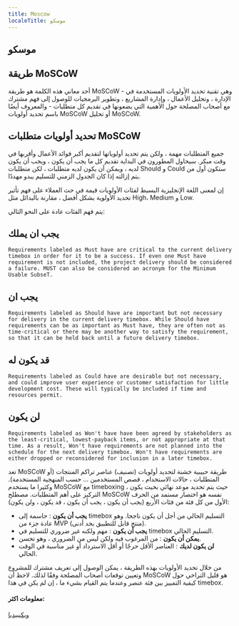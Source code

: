 ```yaml
---
title: Moscow
localeTitle: موسكو
---
```

## موسكو

## طريقة MoSCoW

أحد معاني هذه الكلمة هو طريقة MoSCoW - وهي تقنية تحديد الأولويات المستخدمة في الإدارة ، وتحليل الأعمال ، وإدارة المشاريع ، وتطوير البرمجيات للوصول إلى فهم مشترك مع أصحاب المصلحة حول الأهمية التي يضعونها في تقديم كل متطلبات - والمعروف أيضًا باسم تحديد أولويات MoSCoW أو تحليل MoSCoW.

## تحديد أولويات متطلبات MoSCoW

جميع المتطلبات مهمة ، ولكن يتم تحديد أولوياتها لتقديم أكبر فوائد الأعمال وأقربها في وقت مبكر. سيحاول المطورون في البداية تقديم كل ما يجب أن يكون ، ويجب أن يكون لديه ، ويمكن أن يكون لديه متطلبات ، لكن متطلبات Should و Could ستكون أول من يتم إزالته إذا كان الجدول الزمني للتسليم يبدو مهددًا.

إن لمعنى اللغة الإنجليزية البسيط لفئات الأولويات قيمة في حث العملاء على فهم تأثير تحديد الأولوية بشكل أفضل ، مقارنة بالبدائل مثل High، Medium و Low.

يتم فهم الفئات عادة على النحو التالي:

## يجب ان يملك

 `Requirements labeled as Must have are critical to the current delivery timebox in order for it to be a success. If even one Must have requirement is not included, the project delivery should be considered a failure. MUST can also be considered an acronym for the Minimum Usable SubseT. 
` 

## يجب ان

 `Requirements labeled as Should have are important but not necessary for delivery in the current delivery timebox. While Should have requirements can be as important as Must have, they are often not as time-critical or there may be another way to satisfy the requirement, so that it can be held back until a future delivery timebox. 
` 

## قد يكون له

 `Requirements labeled as Could have are desirable but not necessary, and could improve user experience or customer satisfaction for little development cost. These will typically be included if time and resources permit. 
` 

## لن يكون

 `Requirements labeled as Won't have have been agreed by stakeholders as the least-critical, lowest-payback items, or not appropriate at that time. As a result, Won't have requirements are not planned into the schedule for the next delivery timebox. Won't have requirements are either dropped or reconsidered for inclusion in a later timebox. 
` 

تعد MoSCoW طريقة حبيبية خشنة لتحديد أولويات (تصنيف) عناصر تراكم المنتجات (أو المتطلبات ، حالات الاستخدام ، قصص المستخدمين ... حسب المنهجية المستخدمة). وكثيرا ما يستخدم MoSCoW مع timeboxing ، حيث يتم تحديد موعد نهائي بحيث يكون التركيز على أهم المتطلبات. مصطلح MoSCoW نفسه هو اختصار مستمد من الحرف الأول من كل فئة من فئات الأربع (يجب أن يكون ، يجب أن يكون ، قد يكون ، ولن يكون):

*   **يجب أن يكون** : حاسمة إلى timebox التسليم الحالي من أجل أن يكون ناجحا. وهو عادة جزء من MVP (منتج قابل للتطبيق بحد أدنى).
*   **يجب أن يكون** : مهم ولكنه غير ضروري للتسليم في timebox التسليم الحالي.
*   **يمكن أن يكون** : من المرغوب فيه ولكن ليس من الضروري ، وهو تحسن.
*   **لن يكون لديك** : العناصر الأقل حرجًا أو أقل الاسترداد أو غير مناسبة في الوقت الحالي.

من خلال تحديد الأولويات بهذه الطريقة ، يمكن الوصول إلى تعريف مشترك للمشروع وتعيين توقعات أصحاب المصلحة وفقًا لذلك. لاحظ أن MoSCoW هو قليل التراخي حول كيفية التمييز بين فئة عنصر وعندما يتم القيام بشيء ما ، إن لم يكن في هذا timebox.

#### معلومات اكثر:

[ويكيبيديا](https://en.wikipedia.org/wiki/MoSCoW_method)